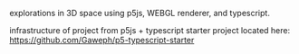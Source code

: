explorations in 3D space using p5js, WEBGL renderer, and typescript.

infrastructure of project from p5js + typescript starter project located here: https://github.com/Gaweph/p5-typescript-starter
